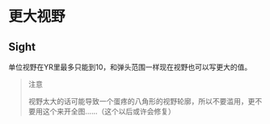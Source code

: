 更大视野
=========
Sight
-----------

单位视野在YR里最多只能到10，和弹头范围一样现在视野也可以写更大的值。

> 注意
> 
> 视野太大的话可能导致一个蛋疼的八角形的视野轮廓，所以不要滥用，更不要用这个来开全图……（这个以后或许会修复）
